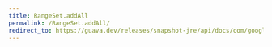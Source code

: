 ```yaml
---
title: RangeSet.addAll
permalink: /RangeSet.addAll/
redirect_to: https://guava.dev/releases/snapshot-jre/api/docs/com/google/common/collect/RangeSet.html#addAll-java.lang.Iterable-
---
```

